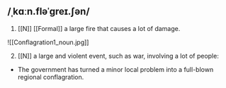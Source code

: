 ## /ˌkɑːn.fləˈɡreɪ.ʃən/
1. [[N]] [[Formal]]
a large fire that causes a lot of damage.

![[Conflagration1_noun.jpg]]

2. [[N]]
a large and violent event, such as war, involving a lot of people:

- The government has turned a minor local problem into a full-blown regional conflagration.
